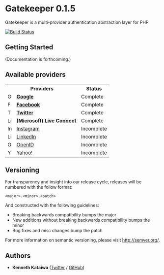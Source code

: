 # Gatekeeper 0.1.5

Gatekeeper is a multi-provider authentication abstraction layer for PHP.

[![Build Status](https://api.travis-ci.org/kenkataiwa/gatekeeper.png?branch=master)](http://travis-ci.org/kenkataiwa/gatekeeper)

## Getting Started

(Documentation is forthcoming.)

## Available providers

<table>
<tr>
	<th>Providers</th>
    <th>Status</th>
</tr>
<tr>
	<td><img src="http://www.google.com/s2/favicons?domain_url=https://www.google.com" alt="Google" width="16">&nbsp;&nbsp;
		<a  target="_blank" href="http://google.com"><strong>Google</strong></a>
    </td>
    <td>Complete</td>
</tr>
<tr>
	<td><img src="http://www.google.com/s2/favicons?domain_url=https://www.facebook.com" alt="Facebook" width="16">&nbsp;&nbsp;
		<a  target="_blank" href="http://facebook.com"><strong>Facebook</strong></a>
    </td>
    <td>Complete</td>
</tr>
<tr>
	<td><img src="http://www.google.com/s2/favicons?domain_url=https://twitter.com" alt="Twitter" width="16">&nbsp;&nbsp;
		<a  target="_blank" href="http://twitter.com"><strong>Twitter</strong></a></td>
	<td>Complete</td>
</tr>
<tr>
	<td><img src="http://www.google.com/s2/favicons?domain_url=https://www.microsoft.com" alt="Live Connect" width="16">&nbsp;&nbsp;
		<a  target="_blank" href="http://live.com"><strong>(Microsoft) Live Connect</strong></a>
    </td>
    <td>Complete</td>
</tr>
<tr>
	<td><img src="http://www.google.com/s2/favicons?domain_url=https://instagram.com" alt="Instagram" width="16">&nbsp;&nbsp;
		<a  target="_blank" href="http://instagram.com">Instagram</a>
    </td>
    <td>Incomplete</td>
</tr>
<tr>
	<td><img src="http://www.google.com/s2/favicons?domain_url=https://linkedin.com" alt="LinkedIn" width="16">&nbsp;&nbsp;
		<a  target="_blank" href="http://linkedin.com">LinkedIn</a>
    </td>
    <td>Incomplete</td>
</tr>
<tr>
	<td><img src="http://www.google.com/s2/favicons?domain_url=http://openid.net" alt="OpenID" width="16">&nbsp;&nbsp;
		<a  target="_blank" href="http://openid.net">OpenID</a>
    </td>
    <td>Incomplete</td>
</tr>
<tr>
	<td><img src="https://s.yimg.com/rz/l/favicon.ico" alt="Yahoo!" width="16">&nbsp;&nbsp;
        <a  target="_blank" href="http://developer.yahoo.com">Yahoo!</a>
    </td>
    <td>Incomplete</td>
</tr>

</table>

## Versioning

For transparency and insight into our release cycle, releases will be numbered with the follow format:

`<major>.<minor>.<patch>`

And constructed with the following guidelines:

* Breaking backwards compatibility bumps the major
* New additions without breaking backwards compatibility bumps the minor
* Bug fixes and misc changes bump the patch

For more information on semantic versioning, please visit http://semver.org/.

## Authors

* **Kenneth Kataiwa** ([Twitter](https://twitter.com/kenkataiwa) / [GitHub](https://github.com/kenkataiwa))